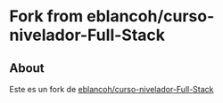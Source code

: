 # Fork from eblancoh/curso-nivelador-Full-Stack

## About

Este es un fork de
<a href="https://github.com/eblancoh/curso-nivelador-Full-Stack">eblancoh/curso-nivelador-Full-Stack</a>
